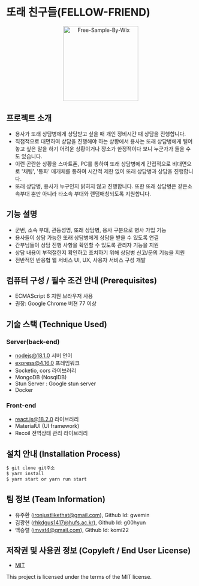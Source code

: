

# 또래 친구들(FELLOW-FRIEND)
<p align="center">
<a href="https://imgbb.com/"><img 
width="200" height="200" src="https://i.ibb.co/F6CBBLG/Free-Sample-By-Wix.jpg" alt="Free-Sample-By-Wix" border="0"></a>
</p>

## 프로젝트 소개

- 용사가 또래 상담병에게 상담받고 싶을 때 개인 정비시간 때 상담을 진행합니다.
- 직접적으로 대면하여 상담을 진행해야 하는 상황에서 용사는 또래 상담병에게 털어놓고 싶은 말을 하기 어려운 상황이거나 장소가 한정적이다 보니 누군가가 들을 수도 있습니다.
- 이런 곤란한 상황을 스마트폰, PC를 통하여 또래 상담병에게 간접적으로 비대면으로 '채팅', '통화' 매개체를 통하여 시간적 제한 없이 또래 상담병과 상담을 진행합니다.
- 또래 상담병, 용사가 누구인지 밝히지 않고 진행합니다. 또한 또래 상담병은 같은소속부대 뿐만 아니라 타소속 부대와 랜덤매칭되도록 지원합니다.

## 기능 설명

- 군번, 소속 부대, 관등성명, 또래 상담병, 용사 구분으로 병사 가입 기능
- 용사들이 상담 가능한 또래 상담병에게 상담을 받을 수 있도록 연결
- 간부님들이 상담 진행 사항을 확인할 수 있도록 관리자 기능을 지원
- 상담 내용이 부적절한지 확인하고 조치하기 위해 상담병 신고/문의 기능을 지원
- 전반적인 반응협 웹 서비스 UI, UX, 사용자 서비스 구성 개발

## 컴퓨터 구성 / 필수 조건 안내 (Prerequisites)

- ECMAScript 6 지원 브라우저 사용
- 권장: Google Chrome 버젼 77 이상

## 기술 스택 (Technique Used)

### Server(back-end)

- nodejs@18.1.0 서버 언어
- express@4.16.0 프레임워크
- Socketio, cors 라이브러리
- MongoDB (NosqlDB)
- Stun Server : Google stun server
- Docker

### Front-end

- react.js@18.2.0 라이브러리
- MaterialUI (UI framework)
- Recoil 전역상태 관리 라이브러리

## 설치 안내 (Installation Process)

```bash
$ git clone git주소
$ yarn install
$ yarn start or yarn run start
```

## 팀 정보 (Team Information)

- 유주환 (ironjustlikethat@gmail.com), Github Id: gwemin
- 김광현 (rhkdgus1417@hufs.ac.kr), Github Id: g00hyun
- 백승렬 (imvst4@gmail.com), Github Id: komi22

## 저작권 및 사용권 정보 (Copyleft / End User License)

- [MIT](https://github.com/osam2020-WEB/Sample-ProjectName-TeamName/blob/master/license.md)

This project is licensed under the terms of the MIT license.
